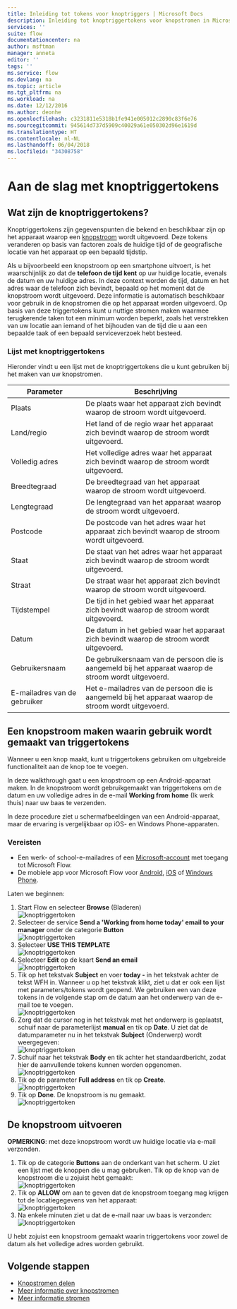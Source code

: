 ```yaml
---
title: Inleiding tot tokens voor knoptriggers | Microsoft Docs
description: Inleiding tot knoptriggertokens voor knopstromen in Microsoft.
services: ''
suite: flow
documentationcenter: na
author: msftman
manager: anneta
editor: ''
tags: ''
ms.service: flow
ms.devlang: na
ms.topic: article
ms.tgt_pltfrm: na
ms.workload: na
ms.date: 12/12/2016
ms.author: deonhe
ms.openlocfilehash: c3231811e5318b1fe941e005012c2890c83f6e76
ms.sourcegitcommit: 945614d737d5909c40029a61e050302d96e1619d
ms.translationtype: HT
ms.contentlocale: nl-NL
ms.lasthandoff: 06/04/2018
ms.locfileid: "34308758"
---
```

# <a name="get-started-with-button-trigger-tokens"></a>Aan de slag met knoptriggertokens
## <a name="what-are-button-trigger-tokens"></a>Wat zijn de knoptriggertokens?
Knoptriggertokens zijn gegevenspunten die bekend en beschikbaar zijn op het apparaat waarop een [knopstroom](introduction-to-button-flows.md) wordt uitgevoerd. Deze tokens veranderen op basis van factoren zoals de huidige tijd of de geografische locatie van het apparaat op een bepaald tijdstip.  

Als u bijvoorbeeld een knopstroom op een smartphone uitvoert, is het waarschijnlijk zo dat de **telefoon de tijd kent** op uw huidige locatie, evenals de datum en uw huidige adres. In deze context worden de tijd, datum en het adres waar de telefoon zich bevindt, bepaald op het moment dat de knopstroom wordt uitgevoerd. Deze informatie is automatisch beschikbaar voor gebruik in de knopstromen die op het apparaat worden uitgevoerd. Op basis van deze triggertokens kunt u nuttige stromen maken waarmee terugkerende taken tot een minimum worden beperkt, zoals het verstrekken van uw locatie aan iemand of het bijhouden van de tijd die u aan een bepaalde taak of een bepaald serviceverzoek hebt besteed.

### <a name="list-of-button-trigger-tokens"></a>Lijst met knoptriggertokens
Hieronder vindt u een lijst met de knoptriggertokens die u kunt gebruiken bij het maken van uw knopstromen.

| Parameter | Beschrijving |
| --- | --- |
| Plaats |De plaats waar het apparaat zich bevindt waarop de stroom wordt uitgevoerd. |
| Land/regio |Het land of de regio waar het apparaat zich bevindt waarop de stroom wordt uitgevoerd. |
| Volledig adres |Het volledige adres waar het apparaat zich bevindt waarop de stroom wordt uitgevoerd. |
| Breedtegraad |De breedtegraad van het apparaat waarop de stroom wordt uitgevoerd. |
| Lengtegraad |De lengtegraad van het apparaat waarop de stroom wordt uitgevoerd. |
| Postcode |De postcode van het adres waar het apparaat zich bevindt waarop de stroom wordt uitgevoerd. |
| Staat |De staat van het adres waar het apparaat zich bevindt waarop de stroom wordt uitgevoerd. |
| Straat |De straat waar het apparaat zich bevindt waarop de stroom wordt uitgevoerd. |
| Tijdstempel |De tijd in het gebied waar het apparaat zich bevindt waarop de stroom wordt uitgevoerd. |
| Datum |De datum in het gebied waar het apparaat zich bevindt waarop de stroom wordt uitgevoerd. |
| Gebruikersnaam |De gebruikersnaam van de persoon die is aangemeld bij het apparaat waarop de stroom wordt uitgevoerd. |
| E-mailadres van de gebruiker |Het e-mailadres van de persoon die is aangemeld bij het apparaat waarop de stroom wordt uitgevoerd. |

## <a name="create-a-button-flow-that-uses-trigger-tokens"></a>Een knopstroom maken waarin gebruik wordt gemaakt van triggertokens
Wanneer u een knop maakt, kunt u triggertokens gebruiken om uitgebreide functionaliteit aan de knop toe te voegen.

In deze walkthrough gaat u een knopstroom op een Android-apparaat maken. In de knopstroom wordt gebruikgemaakt van triggertokens om de datum en uw volledige adres in de e-mail **Working from home** (Ik werk thuis) naar uw baas te verzenden.

In deze procedure ziet u schermafbeeldingen van een Android-apparaat, maar de ervaring is vergelijkbaar op iOS- en Windows Phone-apparaten.

### <a name="prerequisites"></a>Vereisten
* Een werk- of school-e-mailadres of een [Microsoft-account](https://account.microsoft.com/about?refd=www.microsoft.com) met toegang tot Microsoft Flow.
* De mobiele app voor Microsoft Flow voor [Android](https://aka.ms/flowmobiledocsandroid), [iOS](https://aka.ms/flowmobiledocsios) of [Windows Phone](https://aka.ms/flowmobilewindows).

Laten we beginnen:

1. Start Flow en selecteer **Browse**  (Bladeren)  
   ![knoptriggertoken](./media/introduction-to-button-trigger-tokens/1.png)  
2. Selecteer de service **Send a 'Working from home today' email to your manager** onder de categorie **Button**   
   ![knoptriggertoken](./media/introduction-to-button-trigger-tokens/2.png)  
3. Selecteer **USE THIS TEMPLATE**  
   ![knoptriggertoken](./media/introduction-to-button-trigger-tokens/3.png)  
4. Selecteer **Edit** op de kaart **Send an email**  
   ![knoptriggertoken](./media/introduction-to-button-trigger-tokens/3-5.png)  
5. Tik op het tekstvak **Subject** en voer **today -** in het tekstvak achter de tekst WFH in. Wanneer u op het tekstvak klikt, ziet u dat er ook een lijst met parameters/tokens wordt geopend. We gebruiken een van deze tokens in de volgende stap om de datum aan het onderwerp van de e-mail toe te voegen.  
   ![knoptriggertoken](./media/introduction-to-button-trigger-tokens/4.png)  
6. Zorg dat de cursor nog in het tekstvak met het onderwerp is geplaatst, schuif naar de parameterlijst **manual** en tik op **Date**. U ziet dat de datumparameter nu in het tekstvak **Subject** (Onderwerp) wordt weergegeven:  
   ![knoptriggertoken](./media/introduction-to-button-trigger-tokens/6.png)  
7. Schuif naar het tekstvak **Body** en tik achter het standaardbericht, zodat hier de aanvullende tokens kunnen worden opgenomen.  
   ![knoptriggertoken](./media/introduction-to-button-trigger-tokens/7.png)  
8. Tik op de parameter **Full address** en tik op **Create**.  
   ![knoptriggertoken](./media/introduction-to-button-trigger-tokens/8.png)  
9. Tik op **Done**. De knopstroom is nu gemaakt.  
   ![knoptriggertoken](./media/introduction-to-button-trigger-tokens/9.png)  

## <a name="run-the-button-flow"></a>De knopstroom uitvoeren
**OPMERKING**: met deze knopstroom wordt uw huidige locatie via e-mail verzonden.  

1. Tik op de categorie **Buttons** aan de onderkant van het scherm. U ziet een lijst met de knoppen die u mag gebruiken. Tik op de knop van de knopstroom die u zojuist hebt gemaakt:  
   ![knoptriggertoken](./media/introduction-to-button-trigger-tokens/10.png)  
2. Tik op **ALLOW** om aan te geven dat de knopstroom toegang mag krijgen tot de locatiegegevens van het apparaat:  
   ![knoptriggertoken](./media/introduction-to-button-trigger-tokens/11.png)  
3. Na enkele minuten ziet u dat de e-mail naar uw baas is verzonden:  
   ![knoptriggertoken](./media/introduction-to-button-trigger-tokens/12.png)  

U hebt zojuist een knopstroom gemaakt waarin triggertokens voor zowel de datum als het volledige adres worden gebruikt. 

## <a name="next-steps"></a>Volgende stappen
* [Knopstromen delen](share-buttons.md)
* [Meer informatie over knopstromen](introduction-to-button-flows.md)  
* [Meer informatie stromen](guided-learning/get-started.yml?tutorial-step=1)


